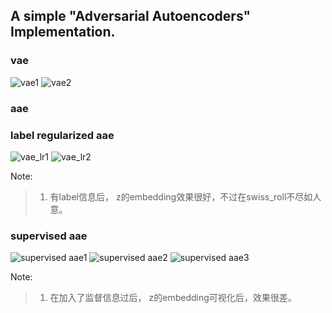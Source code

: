 ## A simple **"Adversarial Autoencoders"**  Implementation.

### vae
![vae1](https://github.com/yxue3357/MyResearchCodes/raw/master/VAEs/AAE/results/vae_z16_train8000.png)
![vae2](https://github.com/yxue3357/MyResearchCodes/raw/master/VAEs/AAE/results/vae_z16_tsne_8000.png)

### aae


### label regularized aae
![vae_lr1](https://github.com/yxue3357/MyResearchCodes/raw/master/VAEs/AAE/results/aae_lr_train13500.png)
![vae_lr2](https://github.com/yxue3357/MyResearchCodes/raw/master/VAEs/AAE/results/aae_lr_z_13500.png)

Note:
> 1. 有label信息后， z的embedding效果很好，不过在swiss_roll不尽如人意。

### supervised aae
![supervised aae1](https://github.com/yxue3357/MyResearchCodes/raw/master/VAEs/AAE/results/supervised_aae_train_16900.png)
![supervised aae2](https://github.com/yxue3357/MyResearchCodes/raw/master/VAEs/AAE/results/supervised_aae_train_13700.png)
![supervised aae3](https://github.com/yxue3357/MyResearchCodes/raw/master/VAEs/AAE/results/supervised_aae_train_26100.png)

Note: 
> 1. 在加入了监督信息过后， z的embedding可视化后，效果很差。